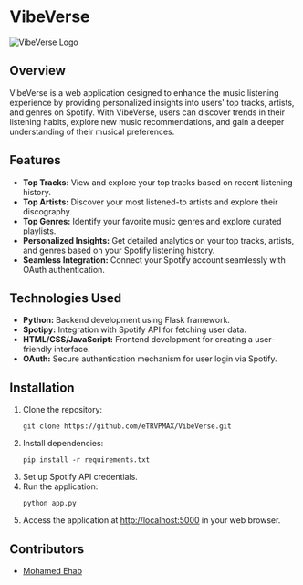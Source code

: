 # VibeVerse

![VibeVerse Logo](https://github.com/eTRVPMAX/VibeVerse/assets/124765226/1bf85dbd-5ac9-4325-91f8-64b536bf4672)


## Overview
VibeVerse is a web application designed to enhance the music listening experience by providing personalized insights into users' top tracks, artists, and genres on Spotify. With VibeVerse, users can discover trends in their listening habits, explore new music recommendations, and gain a deeper understanding of their musical preferences.

## Features
- **Top Tracks:** View and explore your top tracks based on recent listening history.
- **Top Artists:** Discover your most listened-to artists and explore their discography.
- **Top Genres:** Identify your favorite music genres and explore curated playlists.
- **Personalized Insights:** Get detailed analytics on your top tracks, artists, and genres based on your Spotify listening history.
- **Seamless Integration:** Connect your Spotify account seamlessly with OAuth authentication.

## Technologies Used
- **Python:** Backend development using Flask framework.
- **Spotipy:** Integration with Spotify API for fetching user data.
- **HTML/CSS/JavaScript:** Frontend development for creating a user-friendly interface.
- **OAuth:** Secure authentication mechanism for user login via Spotify.

## Installation
1. Clone the repository:
    ```
    git clone https://github.com/eTRVPMAX/VibeVerse.git
    ```
2. Install dependencies:
    ```
    pip install -r requirements.txt
    ```
3. Set up Spotify API credentials.
4. Run the application:
    ```
    python app.py
    ```
5. Access the application at [http://localhost:5000](http://localhost:5000) in your web browser.

## Contributors
- [Mohamed Ehab](https://github.com/eTRVPMAX)
